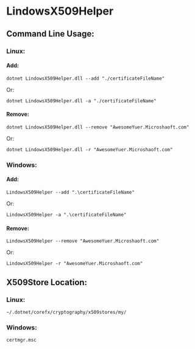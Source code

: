 # LindowsX509Helper

## Command Line Usage:

### Linux:
#### Add:
```
dotnet LindowsX509Helper.dll --add "./certificateFileName"
```
Or:
```
dotnet LindowsX509Helper.dll -a "./certificateFileName"
```
#### Remove:
```
dotnet LindowsX509Helper.dll --remove "AwesomeYuer.Microshaoft.com"
```
Or:
```
dotnet LindowsX509Helper.dll -r "AwesomeYuer.Microshaoft.com"
```

### Windows:
#### Add:
```
LindowsX509Helper --add ".\certificateFileName"
```
Or:
```
LindowsX509Helper -a ".\certificateFileName"
```
#### Remove:
```
LindowsX509Helper --remove "AwesomeYuer.Microshaoft.com"
```
Or:
```
LindowsX509Helper -r "AwesomeYuer.Microshaoft.com"
```

## X509Store Location:

### Linux:
```
~/.dotnet/corefx/cryptography/x509stores/my/
```

### Windows:
```
certmgr.msc
```
